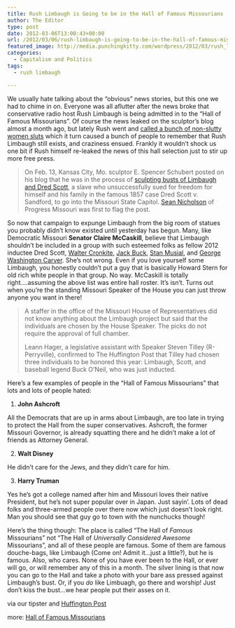 ```yaml
---
title: Rush Limbaugh is Going to be in the Hall of Famous Missourians
author: The Editor
type: post
date: 2012-03-06T13:00:43+00:00
url: /2012/03/06/rush-limbaugh-is-going-to-be-in-the-hall-of-famous-missourians/
featured_image: http://media.punchingkitty.com/wordpress/2012/03/rush_limbaugh.jpeg
categories:
  - Capitalism and Politics
tags:
  - rush limbaugh

---
```

We usually hate talking about the &#8220;obvious&#8221; news stories, but this one we had to chime in on. Everyone was all aflutter after the news broke that conservative radio host Rush Limbaugh is being admitted in to the &#8220;Hall of Famous Missourians&#8221;. Of course the news leaked on the sculptor&#8217;s blog almost a month ago, but lately Rush went and <a href="http://www.huffingtonpost.com/2012/02/29/rush-limbaugh-sandra-fluke-slut_n_1311640.html" target="_blank">called a bunch of non-slutty women sluts</a> which it turn caused a bunch of people to remember that Rush Limbaugh still exists, and craziness ensued. Frankly it wouldn&#8217;t shock us one bit if Rush himself re-leaked the news of this hall selection just to stir up more free press.

> On Feb. 13, Kansas City, Mo. sculptor E. Spencer Schubert posted on his blog that he was in the process of <a href="http://esschubert.com/post/17560410066/what-do-these-two-guys-have-in-common-you-ask" target="_hplink">sculpting busts of Limbaugh and Dred Scott</a>, a slave who unsuccessfully sued for freedom for himself and his family in the famous 1857 case Dred Scott v. Sandford, to go into the Missouri State Capitol. <a href="http://www.firedupmissouri.com/content/rush-limbaugh-getting-bust-missouri-state-capitol" target="_hplink">Sean Nicholson</a> of Progress Missouri was first to flag the post.

So now that campaign to expunge Limbaugh from the big room of statues you probably didn&#8217;t know existed until yesterday has begun. Many, like Democratic Missouri **Senator Claire McCaskill**, believe that Limbaugh shouldn&#8217;t be included in a group with such esteemed folks as fellow 2012 inductee Dred Scott, <a href="http://www.house.mo.gov/famous.aspx?fm=27" target="_blank">Walter Cronkite</a>, <a href="http://www.house.mo.gov/famous.aspx?fm=32" target="_blank">Jack Buck</a>, <a href="http://www.house.mo.gov/famous.aspx?fm=30" target="_blank">Stan Musial</a>, and <a href="http://www.house.mo.gov/famous.aspx?fm=15" target="_blank">George Washington Carver</a>. She&#8217;s not wrong. Even if you love yourself some Limbaugh, you honestly couldn&#8217;t put a guy that is basically Howard Stern for old rich white people in that group. No way. McCaskill is totally right&#8230;.assuming the above list was entire hall roster. It&#8217;s isn&#8217;t. Turns out when you&#8217;re the standing Missouri Speaker of the House you can just throw anyone you want in there!

> A staffer in the office of the Missouri House of Representatives did not know anything about the Limbaugh project but said that the individuals are chosen by the House Speaker. The picks do not require the approval of full chamber.
> 
> Leann Hager, a legislative assistant with Speaker Steven Tilley (R-Perryville), confirmed to The Huffington Post that Tilley had chosen three individuals to be honored this year: Limbaugh, Scott, and baseball legend Buck O&#8217;Neil, who was just inducted.

Here&#8217;s a few examples of people in the &#8220;Hall of Famous Missourians&#8221; that lots and lots of people hated:

1. **John Ashcroft**

All the Democrats that are up in arms about Limbaugh, are too late in trying to protect the Hall from the super conservatives. Ashcroft, the former Missouri Governor, is already squatting there and he didn&#8217;t make a lot of friends as Attorney General.

2. **Walt Disney**

He didn&#8217;t care for the Jews, and they didn&#8217;t care for him.

3. **Harry Truman**

Yes he&#8217;s got a college named after him and Missouri loves their native President, but he&#8217;s not super popular over in Japan. Just sayin&#8217;. Lots of dead folks and three-armed people over there now which just doesn&#8217;t look right. Man you should see that guy go to town with the nunchucks though!

Here&#8217;s the thing though: The place is called &#8220;The Hall of _Famous_ Missourians&#8221; not &#8220;The Hall of _Universally Considered Awesome_ Missourians&#8221;, and all of these people are famous. Some of them are famous douche-bags, like Limbaugh (Come on! Admit it&#8230;just a little?), but he is famous. Also, who cares. None of you have ever been to the Hall, or ever will go, or will remember any of this in a month. The silver lining is that now you can go to the Hall and take a photo with your bare ass pressed against Limbaugh&#8217;s bust. Or, if you _do_ like Limbuagh, go there and worship! Just don&#8217;t kiss the bust&#8230;we hear people put their asses on it.

via our tipster and <a href="http://www.huffingtonpost.com/2012/03/05/rush-limbaugh-missouri-state-capitol_n_1321433.html" target="_blank">Huffington Post</a>

more: <a href="http://www.house.mo.gov/famous.aspx" target="_blank">Hall of Famous Missourians</a>